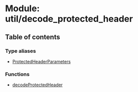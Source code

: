 # Module: util/decode\_protected\_header

## Table of contents

### Type aliases

- [ProtectedHeaderParameters](../types/util_decode_protected_header.ProtectedHeaderParameters.md)

### Functions

- [decodeProtectedHeader](../functions/util_decode_protected_header.decodeProtectedHeader.md)
